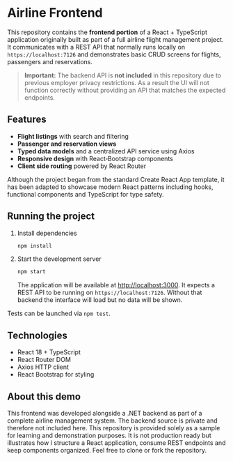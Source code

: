 # Airline Frontend

This repository contains the **frontend portion** of a React + TypeScript application originally built as part of a full airline flight management project. It communicates with a REST API that normally runs locally on `https://localhost:7126` and demonstrates basic CRUD screens for flights, passengers and reservations.

> **Important:** The backend API is **not included** in this repository due to previous employer privacy restrictions. As a result the UI will not function correctly without providing an API that matches the expected endpoints.

## Features

- **Flight listings** with search and filtering
- **Passenger and reservation views**
- **Typed data models** and a centralized API service using Axios
- **Responsive design** with React‑Bootstrap components
- **Client side routing** powered by React Router

Although the project began from the standard Create React App template, it has been adapted to showcase modern React patterns including hooks, functional components and TypeScript for type safety.

## Running the project

1. Install dependencies
   ```bash
   npm install
   ```
2. Start the development server
   ```bash
   npm start
   ```
   The application will be available at [http://localhost:3000](http://localhost:3000).
   It expects a REST API to be running on `https://localhost:7126`. Without that backend the interface will load but no data will be shown.

Tests can be launched via `npm test`.

## Technologies

- React 18 + TypeScript
- React Router DOM
- Axios HTTP client
- React Bootstrap for styling

## About this demo

This frontend was developed alongside a .NET backend as part of a complete airline management system. The backend source is private and therefore not included here. This repository is provided solely as a sample for learning and demonstration purposes. It is not production ready but illustrates how I structure a React application, consume REST endpoints and keep components organized. Feel free to clone or fork the repository.
